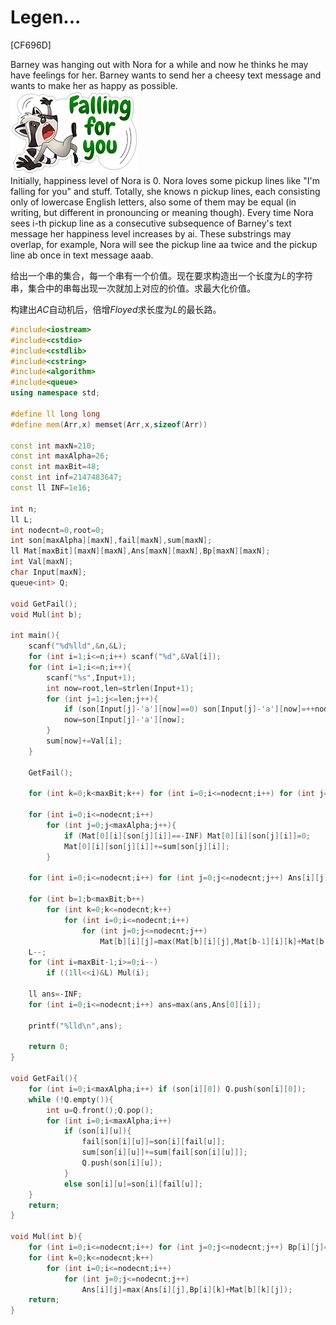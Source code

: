 # Legen...
[CF696D]

Barney was hanging out with Nora for a while and now he thinks he may have feelings for her. Barney wants to send her a cheesy text message and wants to make her as happy as possible.  
![CF696D](_v_images/_cf696d_1533132261_688395938.png)  
Initially, happiness level of Nora is 0. Nora loves some pickup lines like "I'm falling for you" and stuff. Totally, she knows n pickup lines, each consisting only of lowercase English letters, also some of them may be equal (in writing, but different in pronouncing or meaning though). Every time Nora sees i-th pickup line as a consecutive subsequence of Barney's text message her happiness level increases by ai. These substrings may overlap, for example, Nora will see the pickup line aa twice and the pickup line ab once in text message aaab.

给出一个串的集合，每一个串有一个价值。现在要求构造出一个长度为$L$的字符串，集合中的串每出现一次就加上对应的价值。求最大化价值。

构建出$AC$自动机后，倍增$Floyed$求长度为$L$的最长路。

```cpp
#include<iostream>
#include<cstdio>
#include<cstdlib>
#include<cstring>
#include<algorithm>
#include<queue>
using namespace std;

#define ll long long
#define mem(Arr,x) memset(Arr,x,sizeof(Arr))

const int maxN=210;
const int maxAlpha=26;
const int maxBit=48;
const int inf=2147483647;
const ll INF=1e16;

int n;
ll L;
int nodecnt=0,root=0;
int son[maxAlpha][maxN],fail[maxN],sum[maxN];
ll Mat[maxBit][maxN][maxN],Ans[maxN][maxN],Bp[maxN][maxN];
int Val[maxN];
char Input[maxN];
queue<int> Q;

void GetFail();
void Mul(int b);

int main(){
	scanf("%d%lld",&n,&L);
	for (int i=1;i<=n;i++) scanf("%d",&Val[i]);
	for (int i=1;i<=n;i++){
		scanf("%s",Input+1);
		int now=root,len=strlen(Input+1);
		for (int j=1;j<=len;j++){
			if (son[Input[j]-'a'][now]==0) son[Input[j]-'a'][now]=++nodecnt;
			now=son[Input[j]-'a'][now];
		}
		sum[now]+=Val[i];
	}

	GetFail();

	for (int k=0;k<maxBit;k++) for (int i=0;i<=nodecnt;i++) for (int j=0;j<=nodecnt;j++) Mat[k][i][j]=-INF;

	for (int i=0;i<=nodecnt;i++)
		for (int j=0;j<maxAlpha;j++){
			if (Mat[0][i][son[j][i]]==-INF) Mat[0][i][son[j][i]]=0;
			Mat[0][i][son[j][i]]+=sum[son[j][i]];
		}

	for (int i=0;i<=nodecnt;i++) for (int j=0;j<=nodecnt;j++) Ans[i][j]=Mat[0][i][j];

	for (int b=1;b<maxBit;b++)
		for (int k=0;k<=nodecnt;k++)
			for (int i=0;i<=nodecnt;i++)
				for (int j=0;j<=nodecnt;j++)
					Mat[b][i][j]=max(Mat[b][i][j],Mat[b-1][i][k]+Mat[b-1][k][j]);
	L--;
	for (int i=maxBit-1;i>=0;i--)
		if ((1ll<<i)&L) Mul(i);

	ll ans=-INF;
	for (int i=0;i<=nodecnt;i++) ans=max(ans,Ans[0][i]);

	printf("%lld\n",ans);

	return 0;
}

void GetFail(){
	for (int i=0;i<maxAlpha;i++) if (son[i][0]) Q.push(son[i][0]);
	while (!Q.empty()){
		int u=Q.front();Q.pop();
		for (int i=0;i<maxAlpha;i++)
			if (son[i][u]){
				fail[son[i][u]]=son[i][fail[u]];
				sum[son[i][u]]+=sum[fail[son[i][u]]];
				Q.push(son[i][u]);
			}
			else son[i][u]=son[i][fail[u]];
	}
	return;
}

void Mul(int b){
	for (int i=0;i<=nodecnt;i++) for (int j=0;j<=nodecnt;j++) Bp[i][j]=Ans[i][j],Ans[i][j]=-INF;
	for (int k=0;k<=nodecnt;k++)
		for (int i=0;i<=nodecnt;i++)
			for (int j=0;j<=nodecnt;j++)
				Ans[i][j]=max(Ans[i][j],Bp[i][k]+Mat[b][k][j]);
	return;
}
```